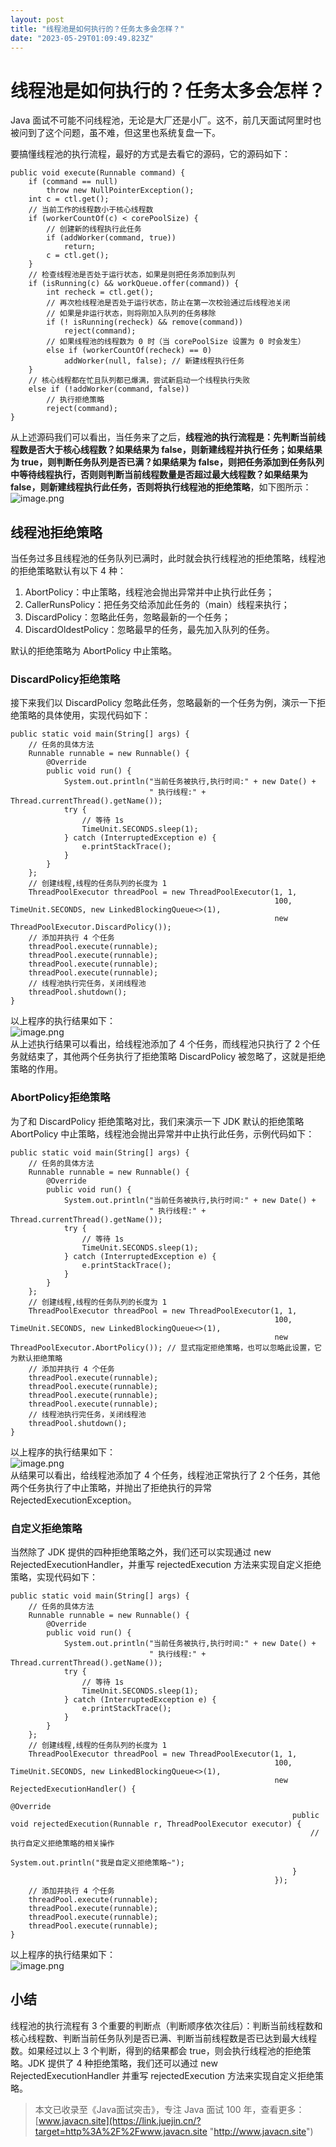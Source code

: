 ```yaml
---
layout: post
title: "线程池是如何执行的？任务太多会怎样？"
date: "2023-05-29T01:09:49.823Z"
---
```

线程池是如何执行的？任务太多会怎样？
==================

Java 面试不可能不问线程池，无论是大厂还是小厂。这不，前几天面试阿里时也被问到了这个问题，虽不难，但这里也系统复盘一下。

要搞懂线程池的执行流程，最好的方式是去看它的源码，它的源码如下：

    public void execute(Runnable command) {
        if (command == null)
            throw new NullPointerException();
        int c = ctl.get();
        // 当前工作的线程数小于核心线程数
        if (workerCountOf(c) < corePoolSize) {
            // 创建新的线程执行此任务
            if (addWorker(command, true))
                return;
            c = ctl.get();
        }
        // 检查线程池是否处于运行状态，如果是则把任务添加到队列
        if (isRunning(c) && workQueue.offer(command)) {
            int recheck = ctl.get();
            // 再次检线程池是否处于运行状态，防止在第一次校验通过后线程池关闭
            // 如果是非运行状态，则将刚加入队列的任务移除
            if (! isRunning(recheck) && remove(command))
                reject(command);
            // 如果线程池的线程数为 0 时（当 corePoolSize 设置为 0 时会发生）
            else if (workerCountOf(recheck) == 0)
                addWorker(null, false); // 新建线程执行任务
        }
        // 核心线程都在忙且队列都已爆满，尝试新启动一个线程执行失败
        else if (!addWorker(command, false)) 
            // 执行拒绝策略
            reject(command);
    }
    

从上述源码我们可以看出，当任务来了之后，**线程池的执行流程是：先判断当前线程数是否大于核心线程数？如果结果为 false，则新建线程并执行任务；如果结果为 true，则判断任务队列是否已满？如果结果为 false，则把任务添加到任务队列中等待线程执行，否则则判断当前线程数量是否超过最大线程数？如果结果为 false，则新建线程执行此任务，否则将执行线程池的拒绝策略**，如下图所示：  
![image.png](https://cdn.nlark.com/yuque/0/2022/png/92791/1643197315390-fc6734df-ee2d-4c80-b623-d9b48958ba69.png#averageHue=%23faf7f7&clientId=u605b928e-f53c-4&from=paste&height=469&id=uf24d16b2&originHeight=937&originWidth=1922&originalType=binary&ratio=1&rotation=0&showTitle=false&size=110796&status=done&style=none&taskId=u2880fdbd-e4e5-456c-8984-080d00e54fb&title=&width=961)

线程池拒绝策略
-------

当任务过多且线程池的任务队列已满时，此时就会执行线程池的拒绝策略，线程池的拒绝策略默认有以下 4 种：

1.  AbortPolicy：中止策略，线程池会抛出异常并中止执行此任务；
2.  CallerRunsPolicy：把任务交给添加此任务的（main）线程来执行；
3.  DiscardPolicy：忽略此任务，忽略最新的一个任务；
4.  DiscardOldestPolicy：忽略最早的任务，最先加入队列的任务。

默认的拒绝策略为 AbortPolicy 中止策略。

### DiscardPolicy拒绝策略

接下来我们以 DiscardPolicy 忽略此任务，忽略最新的一个任务为例，演示一下拒绝策略的具体使用，实现代码如下：

    public static void main(String[] args) {
        // 任务的具体方法
        Runnable runnable = new Runnable() {
            @Override
            public void run() {
                System.out.println("当前任务被执行,执行时间:" + new Date() +
                                   " 执行线程:" + Thread.currentThread().getName());
                try {
                    // 等待 1s
                    TimeUnit.SECONDS.sleep(1);
                } catch (InterruptedException e) {
                    e.printStackTrace();
                }
            }
        };
        // 创建线程,线程的任务队列的长度为 1
        ThreadPoolExecutor threadPool = new ThreadPoolExecutor(1, 1,
                                                               100, TimeUnit.SECONDS, new LinkedBlockingQueue<>(1),
                                                               new ThreadPoolExecutor.DiscardPolicy());
        // 添加并执行 4 个任务
        threadPool.execute(runnable);
        threadPool.execute(runnable);
        threadPool.execute(runnable);
        threadPool.execute(runnable);
        // 线程池执行完任务，关闭线程池
        threadPool.shutdown();
    }
    

以上程序的执行结果如下：  
![image.png](https://cdn.nlark.com/yuque/0/2022/png/92791/1643198263954-9240ff07-21c7-42f9-8322-b91a1db646b4.png#averageHue=%2330302f&clientId=u605b928e-f53c-4&from=paste&height=244&id=u32c01cff&originHeight=488&originWidth=2138&originalType=binary&ratio=1&rotation=0&showTitle=false&size=95977&status=done&style=none&taskId=uf4f30744-6aec-4a14-94b2-64861c09a66&title=&width=1069)  
从上述执行结果可以看出，给线程池添加了 4 个任务，而线程池只执行了 2 个任务就结束了，其他两个任务执行了拒绝策略 DiscardPolicy 被忽略了，这就是拒绝策略的作用。

### AbortPolicy拒绝策略

为了和 DiscardPolicy 拒绝策略对比，我们来演示一下 JDK 默认的拒绝策略 AbortPolicy 中止策略，线程池会抛出异常并中止执行此任务，示例代码如下：

    public static void main(String[] args) {
        // 任务的具体方法
        Runnable runnable = new Runnable() {
            @Override
            public void run() {
                System.out.println("当前任务被执行,执行时间:" + new Date() +
                                   " 执行线程:" + Thread.currentThread().getName());
                try {
                    // 等待 1s
                    TimeUnit.SECONDS.sleep(1);
                } catch (InterruptedException e) {
                    e.printStackTrace();
                }
            }
        };
        // 创建线程,线程的任务队列的长度为 1
        ThreadPoolExecutor threadPool = new ThreadPoolExecutor(1, 1,
                                                               100, TimeUnit.SECONDS, new LinkedBlockingQueue<>(1),
                                                               new ThreadPoolExecutor.AbortPolicy()); // 显式指定拒绝策略，也可以忽略此设置，它为默认拒绝策略
        // 添加并执行 4 个任务
        threadPool.execute(runnable);
        threadPool.execute(runnable);
        threadPool.execute(runnable);
        threadPool.execute(runnable);
        // 线程池执行完任务，关闭线程池
        threadPool.shutdown();
    }
    

以上程序的执行结果如下：  
![image.png](https://cdn.nlark.com/yuque/0/2022/png/92791/1643198623428-413dd4ce-77a2-4d87-83ae-50a4d034c955.png#averageHue=%23363130&clientId=u605b928e-f53c-4&from=paste&height=240&id=u576a6b74&originHeight=480&originWidth=2270&originalType=binary&ratio=1&rotation=0&showTitle=false&size=131543&status=done&style=none&taskId=u96dc6729-b016-450d-95f9-fef71aace0f&title=&width=1135)  
从结果可以看出，给线程池添加了 4 个任务，线程池正常执行了 2 个任务，其他两个任务执行了中止策略，并抛出了拒绝执行的异常 RejectedExecutionException。

### 自定义拒绝策略

当然除了 JDK 提供的四种拒绝策略之外，我们还可以实现通过 new RejectedExecutionHandler，并重写 rejectedExecution 方法来实现自定义拒绝策略，实现代码如下：

    public static void main(String[] args) {
        // 任务的具体方法
        Runnable runnable = new Runnable() {
            @Override
            public void run() {
                System.out.println("当前任务被执行,执行时间:" + new Date() +
                                   " 执行线程:" + Thread.currentThread().getName());
                try {
                    // 等待 1s
                    TimeUnit.SECONDS.sleep(1);
                } catch (InterruptedException e) {
                    e.printStackTrace();
                }
            }
        };
        // 创建线程,线程的任务队列的长度为 1
        ThreadPoolExecutor threadPool = new ThreadPoolExecutor(1, 1,
                                                               100, TimeUnit.SECONDS, new LinkedBlockingQueue<>(1),
                                                               new RejectedExecutionHandler() {
                                                                   @Override
                                                                   public void rejectedExecution(Runnable r, ThreadPoolExecutor executor) {
                                                                       // 执行自定义拒绝策略的相关操作
                                                                       System.out.println("我是自定义拒绝策略~");
                                                                   }
                                                               });
        // 添加并执行 4 个任务
        threadPool.execute(runnable);
        threadPool.execute(runnable);
        threadPool.execute(runnable);
        threadPool.execute(runnable);
    }
    

以上程序的执行结果如下：  
![image.png](https://cdn.nlark.com/yuque/0/2022/png/92791/1643197939009-1ce5f5b8-82c0-4184-884f-6b90eee8a6af.png#averageHue=%2330302f&clientId=u605b928e-f53c-4&from=paste&height=241&id=udcb61c76&originHeight=481&originWidth=2146&originalType=binary&ratio=1&rotation=0&showTitle=false&size=100304&status=done&style=none&taskId=ue2b4295d-56f4-4af7-a824-a007a2fd05a&title=&width=1073)

小结
--

线程池的执行流程有 3 个重要的判断点（判断顺序依次往后）：判断当前线程数和核心线程数、判断当前任务队列是否已满、判断当前线程数是否已达到最大线程数。如果经过以上 3 个判断，得到的结果都会 true，则会执行线程池的拒绝策略。JDK 提供了 4 种拒绝策略，我们还可以通过 new RejectedExecutionHandler 并重写 rejectedExecution 方法来实现自定义拒绝策略。

> 本文已收录至《Java面试突击》，专注 Java 面试 100 年，查看更多：[www.javacn.site](https://link.juejin.cn/?target=http%3A%2F%2Fwww.javacn.site "http://www.javacn.site")